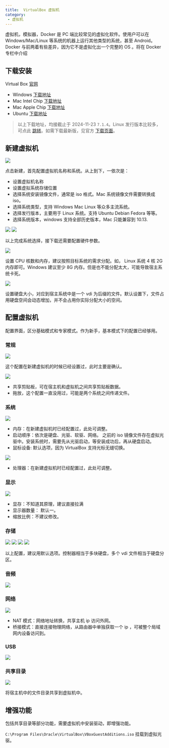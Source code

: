 ```yaml
---
title:  VirtualBox 虚拟机
category: 
 - 虚拟机
---
```


虚拟机，模拟器，Docker 是 PC 端比较常见的虚拟化软件。使用户可以在 Windows/Mac/Linux 等系统的机器上运行其他类型的系统，甚至 Android。 Docker 与前两着有些差异，因为它不是虚拟化出一个完整的 OS 。将在 Docker 专栏中介绍

<!-- more -->

## 下载安装

Virtual Box [官网](https://www.virtualbox.org/)

- Windows [下载地址](https://download.virtualbox.org/virtualbox/7.1.4/VirtualBox-7.1.4-165100-Win.exe)
- Mac Intel Chip [下载地址](https://download.virtualbox.org/virtualbox/7.1.4/VirtualBox-7.1.4-165100-OSX.dmg)
- Mac Apple Chip [下载地址](https://download.virtualbox.org/virtualbox/7.1.4/VirtualBox-7.1.4-165100-macOSArm64.dmg)
- Ubuntu [下载地址](https://download.virtualbox.org/virtualbox/7.1.4/virtualbox-7.1_7.1.4-165100~Ubuntu~noble_amd64.deb)

> 以上下载地址，均接截止于 2024-11-23 `7.1.4`。Linux 发行版本比较多，可点此 [跳转](https://www.virtualbox.org/wiki/Linux_Downloads)。如需下载最新版，见官方 [下载页面](https://www.virtualbox.org/wiki/Downloads)。

## 新建虚拟机

![](/assets/image/virtualbox/01.png)

点击新建，首先配置虚拟机名称和系统。从上到下，一依次是：

- 设置虚拟机名称
- 设置虚拟系统存储位置
- 选择系统安装镜像文件，通常是 iso 格式。Mac 系统镜像文件需要转换成 iso。 
- 选择系统类型，支持 Windows Mac Linux 等众多主流系统。
- 选择发行版本，主要用于 Linux 系统。支持 Ubuntu Debian Fedora 等等。
- 选择系统版本，windows 支持全部历史版本，Mac 只能兼容到 10.13. 

![](/assets/image/virtualbox/02.png)
![](/assets/image/virtualbox/03.png)

以上完成系统选择，接下载还需要配置硬件参数。

![](/assets/image/virtualbox/04.png)

设置 CPU 核数和内存，建议按照目标系统的需求分配。如， Linux 系统 4 核 2G 内存即可。Windows 建议至少 8G 内存。但是也不能分配太大，可能导致宿主系统卡死。

![](/assets/image/virtualbox/05.png)

设置硬盘大小，对应到宿主系统中是一个 vdi 为后缀的文件。默认设置下，文件占用硬盘空间会动态增加，并不会占用你实际分配大小的空间。

## 配置虚拟机

配置界面，区分基础模式和专家模式。作为新手，基本模式下的配置已经够用。

### 常规

![](/assets/image/virtualbox/06.png)

这个配置在新建虚拟机的时候已经设置过，此时主要是确认。

![](/assets/image/virtualbox/07.png)

- 共享剪贴板，可在宿主机和虚拟机之间共享剪贴板数据。
- 拖放，这个配置一直没用过，可能是两个系统之间传递文件。

### 系统

![](/assets/image/virtualbox/08.png)

- 内存：在新建虚拟机时已经配置过，此处可调整。
- 启动顺序：依次是硬盘、光驱、软驱、网络。 之前的 iso 镜像文件存在虚拟光驱中。安装系统时，需要先从光驱启动，等安装成功后，再从硬盘启动。
- 鼠标设备: 默认选项，因为 VirtualBox 支持光标无缝切换。

![](/assets/image/virtualbox/09.png)

- 处理器：在新建虚拟机时已经配置过，此处可调整。

### 显示

![](/assets/image/virtualbox/10.png)

- 显存：不知道其原理，建议直接拉满
- 显示器数量： 默认一。
- 缩放比例：不建议修改。

### 存储

![](/assets/image/virtualbox/11.png)
![](/assets/image/virtualbox/12.png)
![](/assets/image/virtualbox/13.png)
![](/assets/image/virtualbox/14.png)

以上配置，建议用默认选项。控制器相当于多块硬盘，多个 vdi 文件相当于硬盘分区。

### 音频

![](/assets/image/virtualbox/15.png)

### 网络

![](/assets/image/virtualbox/16.png)

- NAT 模式：网络地址转换，共享主机 ip 访问外网。
- 桥接模式：直接连接物理网络，从路由器中单独获取一个 ip ，可被整个局域网内设备访问到。

### USB

![](/assets/image/virtualbox/17.png)

### 共享目录

![](/assets/image/virtualbox/18.png)

将宿主机中的文件目录共享到虚拟机中。

## 增强功能

包括共享目录等部分功能，需要虚拟机中安装驱动，即增强功能。

`C:\Program Files\Oracle\VirtualBox\VBoxGuestAdditions.iso` 挂载到虚拟光驱。